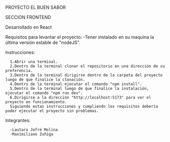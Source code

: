 PROYECTO EL BUEN SABOR

SECCION FRONTEND

Desarrollado en React

Requisitos para levantar el proyecto: -Tener instalado en su maquina la última versión estable de "nodeJS".

Instrucciones:

      1.Abrir una terminal.
      2.Dentro de la terminal clonar el repositorio en una dirección de su preferencia.
      3.Dentro de la terminal dirigirse dentro de la carpeta del proyecto luego de que finalice la clonación.
      4.Dentro de la terminal ejecutar el comando "npm install".
      5.Dentro de la terminal luego de que finalice la instalación, ejecutar el comando "npm run dev".
      6.Dirigirse a la dirección "http://localhost:5173" para ver el proyecto en funcionamiento.
      Siguiendo estas instrucciones y cumpliendo los requisitos debería poder ejecutar el proyecto sin problemas.
Integrantes:

      -Lautaro Jofré Molina
      -Maximiliano Zuñiga

